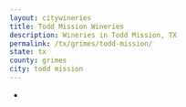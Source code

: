 ```yaml
---
layout: citywineries
title: Todd Mission Wineries
description: Wineries in Todd Mission, TX
permalink: /tx/grimes/todd-mission/
state: tx
county: grimes
city: todd mission
---
```

-
